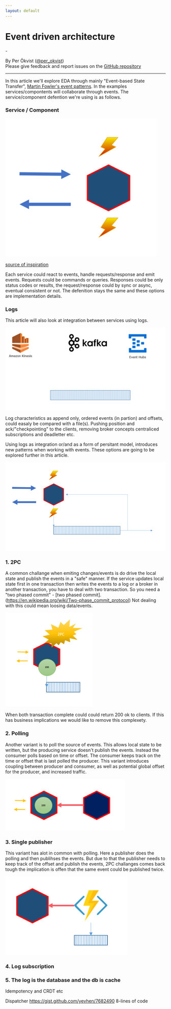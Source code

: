 ```yaml
---
layout: default
---
```


# Event driven architecture

<em class="sub-heading">-</em>

By Per Ökvist ([@per_okvist](https://twitter.com/per_okvist/))<br/>
Please give feedback and report issues on the [GitHub repository](https://github.com/perokvist/event-driven-architecture/)

---

In this article we'll explore EDA through mainly "Event-based State Transfer", [Martin Fowler's event patterns](https://martinfowler.com/videos.html#many-meanings-event).
In the examples services/compontents will collaborate through events. The service/component defention we're using is as follows.

### Service / Component

![Service defentition](assets/service.png)

[source of inspiration](http://media.abdullin.com/blog/2015/2015-03-18-edd-eBay-Barcelona.pdf#page=23)

Each service could react to events, handle requests/response and emit events.
Requests could be commands or queries. Responses could be only status codes or results, the request/response could by sync or async, eventual consistent or not. The defenition stays the same and these options are implementation details.

### Logs

This article will also look at integration between services using logs.

![Log infrastructur options](assets/logs.png)

Log characteristics as append only, ordered events (in partion) and offsets, could easaly be compared with a file(s). Pushing position and ack/"checkpointing" to the clients, removing broker concepts centraliced subscriptions and deadletter etc.

Using logs as integration or/and as a form of persitant model, introduces new patterns when working with events. These options are going to be explored further in this article.

![integration through log](assets/service_log_integration.png)


### 1. 2PC

A common challange when emiting changes/events is do drive the local state and publish the events in a "safe" manner. If the service updates local state first in one transaction then writes the events to a log or a broker in another transaction, you have to deal with two transaction. So you need a "two phased commit" - [two phased commit].(https://en.wikipedia.org/wiki/Two-phase_commit_protocol)
Not dealing with this could mean loosing data/events.

![Two phased commit](assets/2pc.png)

When both transaction complete could could return 200 ok to clients.
If this has business implications we would like to remove this complexety.


### 2. Polling

Another variant is to poll the source of events. This allows local state to be written, but the producing service doesn't publish the events. Instead the consumer polls based on time or offset. The consumer keeps track on the time or offset that is last polled the producer.
This variant introduces coupling between producer and consumer, as well as potential global offset for the producer, and increased traffic.

![Polling](assets/polling.png)

### 3. Single publisher

This variant has alot in common with polling. Here a publisher does the polling and then publihses the events. But due to that the publisher needs to keep track of the offset and publish the events, 2PC challanges comes back tough the implication is offen that the same event could be published twice.

![function or lambda as polling publisher](assets/publisher.png)

### 4. Log subscription


### 5. The log is the database and the db is cache

Idempotency and CRDT etc

Dispatcher
https://gist.github.com/yevhen/7682490
8-lines of code
